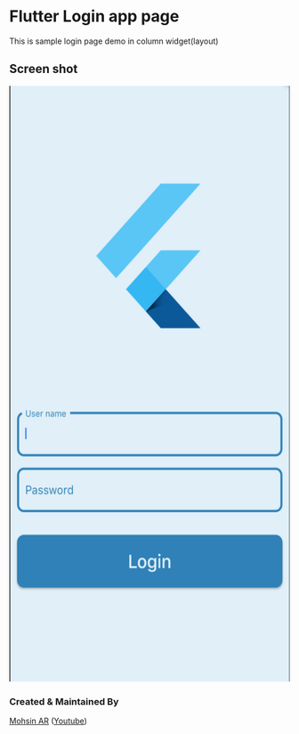# Flutter Login app page
This is sample login page demo in column widget(layout)

## Screen shot
<img src="images/loginapp.png" height="1070">

### Created & Maintained By

[Mohsin AR](https://github.com/iammohsinar) 
([Youtube](https://www.youtube.com/channel/UCfGx7qUAx-TLnJUttLkN0xA))